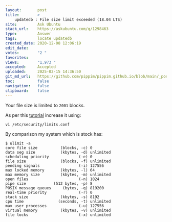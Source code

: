 ```yaml
---
layout:       post
title:        >
    updatedb : File size limit exceeded (18.04 LTS)
site:         Ask Ubuntu
stack_url:    https://askubuntu.com/q/1298463
type:         Answer
tags:         locate updatedb
created_date: 2020-12-08 12:06:19
edit_date:    
votes:        "2 "
favorites:    
views:        "1,973 "
accepted:     Accepted
uploaded:     2025-02-15 14:36:50
git_md_url:   https://github.com/pippim/pippim.github.io/blob/main/_posts/2020/2020-12-08-updatedb-_-File-size-limit-exceeded-_18.04-LTS_.md
toc:          false
navigation:   false
clipboard:    false
---
```


Your file size is limited to `2001` blocks.

As per this [tutorial][1] increase it using:

``` 
vi /etc/security/limits.conf
```

By comparison my system which is stock has:

``` 
$ ulimit -a
core file size          (blocks, -c) 0
data seg size           (kbytes, -d) unlimited
scheduling priority             (-e) 0
file size               (blocks, -f) unlimited
pending signals                 (-i) 127556
max locked memory       (kbytes, -l) 64
max memory size         (kbytes, -m) unlimited
open files                      (-n) 1024
pipe size            (512 bytes, -p) 8
POSIX message queues     (bytes, -q) 819200
real-time priority              (-r) 0
stack size              (kbytes, -s) 8192
cpu time               (seconds, -t) unlimited
max user processes              (-u) 127556
virtual memory          (kbytes, -v) unlimited
file locks                      (-x) unlimited
```



  [1]: https://www.cyberciti.biz/faq/file-size-limit-exceeded-error-under-linux-and-solution/
